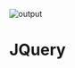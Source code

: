 

![output](https://user-images.githubusercontent.com/83153151/118480073-70892180-b71a-11eb-9b5b-c3f200c05763.PNG)
# JQuery
